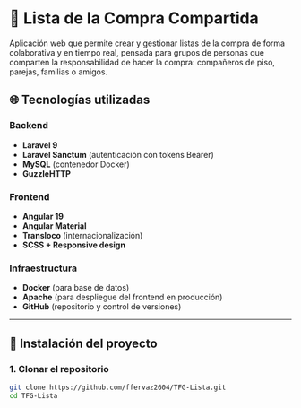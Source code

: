 # 🛒 Lista de la Compra Compartida

Aplicación web que permite crear y gestionar listas de la compra de forma colaborativa y en tiempo real, pensada para grupos de personas que comparten la responsabilidad de hacer la compra: compañeros de piso, parejas, familias o amigos.

## 🌐 Tecnologías utilizadas

### Backend
- **Laravel 9**
- **Laravel Sanctum** (autenticación con tokens Bearer)
- **MySQL** (contenedor Docker)
- **GuzzleHTTP**

### Frontend
- **Angular 19**
- **Angular Material**
- **Transloco** (internacionalización)
- **SCSS + Responsive design**

### Infraestructura
- **Docker** (para base de datos)
- **Apache** (para despliegue del frontend en producción)
- **GitHub** (repositorio y control de versiones)

---

## 🚀 Instalación del proyecto

### 1. Clonar el repositorio

```bash
git clone https://github.com/ffervaz2604/TFG-Lista.git
cd TFG-Lista
